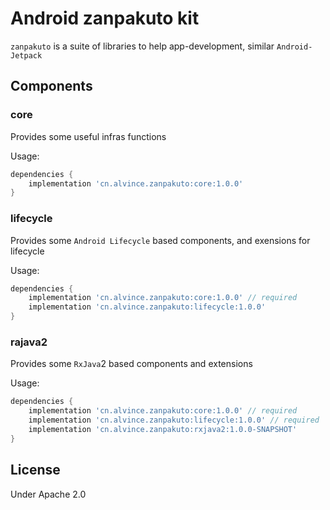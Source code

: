 Android zanpakuto kit
===

`zanpakuto` is a suite of libraries to help app-development, similar `Android-Jetpack`

Components
---

### core

Provides some useful infras functions

Usage:
```groovy
dependencies {
    implementation 'cn.alvince.zanpakuto:core:1.0.0'
}
```

### lifecycle

Provides some `Android Lifecycle` based components, and exensions for lifecycle

Usage:
```groovy
dependencies {
    implementation 'cn.alvince.zanpakuto:core:1.0.0' // required
    implementation 'cn.alvince.zanpakuto:lifecycle:1.0.0'
}
```

### rajava2

Provides some `RxJava`2 based components and extensions

Usage:
```groovy
dependencies {
    implementation 'cn.alvince.zanpakuto:core:1.0.0' // required
    implementation 'cn.alvince.zanpakuto:lifecycle:1.0.0' // required
    implementation 'cn.alvince.zanpakuto:rxjava2:1.0.0-SNAPSHOT'
}
```

License
---

Under Apache 2.0
